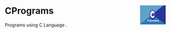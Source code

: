 # CPrograms <img src = "C-Programming.jpeg"  width = 80px height = 60px align = "right"/>
Programs using C Language .
